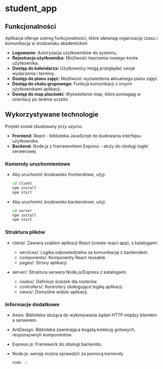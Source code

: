 # student_app

## Funkcjonalności
Aplikacja oferuje szereg funkcjonalności, które ułatwiają organizację czasu i komunikację w środowisku akademickim:
- **Logowanie:** Autoryzacja użytkowników do systemu.
- **Rejestracja użytkownika:** Możliwość tworzenia nowego konta użytkownika.
- **Dostęp do kalendarza:** Użytkownicy mogą przeglądać swoje wydarzenia i terminy.
- **Dostęp do planu zajęć:** Możliwość wyświetlenia aktualnego planu zajęć.
- **Dostęp do chatu grupowego:** Funkcja komunikacji z innymi użytkownikami aplikacji.
- **Dostęp do map placówki:** Wyświetlanie map, które pomagają w orientacji po terenie uczelni.

## Wykorzystywane technologie
Projekt został zbudowany przy użyciu:
- **Frontend:** React - biblioteka JavaScript do budowania interfejsu użytkownika.
- **Backend:** Node.js z frameworkiem Express - służy do obsługi logiki serwerowej.

### Komendy uruchomieniowe
- Aby uruchomić środowisko frontendowe, użyj:
  ```bash
  cd client
  npm install
  npm start
- Aby uruchomić środowisko backendowe, użyj:
  ```bash
  cd server
  npm install
  npm start

### Struktura plików
- client/: Zawiera szablon aplikacji React (create-react-app), z katalogami:
  - services/: Logika odpowiedzialna za komunikację z backendem.
  - components/: Komponenty React reusable.
  - pages/: Strony aplikacji.

- server/: Struktura serwera Node.js/Express z katalogami:
  - routes/: Definicje ścieżek dla routerów.
  - controllers/: Kontrolery obsługujące logikę aplikacji.
  - views/: Domyślne widoki aplikacji.

### Informacje dodatkowe
- Axios: Biblioteka służąca do wykonywania żądań HTTP między klientem a serwerem.
- AntDesign: Biblioteka zawierająca bogatą kolekcję gotowych, responsywnyh komponentów.
- Express.js: Framework do obsługi backendu.
- Node.js: wersję można sprawdzić za pomocą komendy

  ```bash
  node -v
